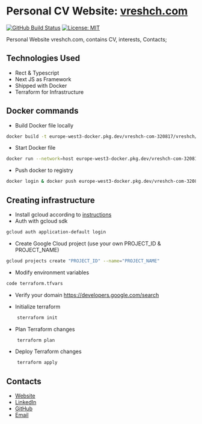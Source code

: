 # Personal CV Website: [vreshch.com](http://vreshch.com)

[![GitHub Build Status](https://github.com/vreshch/vreshch.com/workflows/CI/badge.svg)](https://github.com/vreshch/vreshch.com/actions?query=workflow%3ACI)
[![License: MIT](https://img.shields.io/badge/License-MIT-gren.svg)](https://opensource.org/licenses/MIT)

Personal Website vreshch.com, contains CV, interests, Contacts;

## Technologies Used

* Rect & Typescript
* Next JS as Framework
* Shipped with Docker
* Terraform for Infrastructure

## Docker commands

* Build Docker file locally

```bash
docker build -t europe-west3-docker.pkg.dev/vreshch-com-320817/vreshch/vreshch-com:latest .
```

* Start Docker file

```bash
docker run --network=host europe-west3-docker.pkg.dev/vreshch-com-320817/vreshch/vreshch-com:latest
```

* Push docker to registry

```bash
docker login & docker push europe-west3-docker.pkg.dev/vreshch-com-320817/vreshch/vreshch-com:latest
```

## Creating infrastructure

* Install gcloud according to [instructions](https://cloud.google.com/sdk/docs/install)
* Auth with gcloud sdk

```bash
gcloud auth application-default login
```

* Create Google Cloud project (use your own PROJECT_ID & PROJECT_NAME)

```bash
gcloud projects create "PROJECT_ID" --name="PROJECT_NAME"
```

* Modify environment variables

```bash
code terraform.tfvars
```

* Verify your domain
https://developers.google.com/search

* Initialize terraform

```bash
    sterraform init
```

* Plan Terraform changes

```bash
    terraform plan
```

* Deploy Terraform changes

```bash
    terraform apply
```

## Contacts

* [Website](http://vreshch.com)
* [LinkedIn](https://www.linkedin.com/in/vreshch/)
* [GitHub](https://github.com/vreshch)
* [Email](vreshch@gmail.com)
